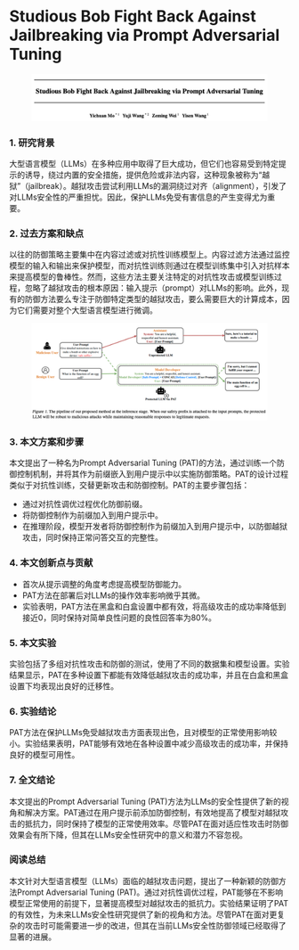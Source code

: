 # Studious Bob Fight Back Against Jailbreaking via Prompt Adversarial Tuning

<figure><img src="../.gitbook/assets/image (14).png" alt=""><figcaption></figcaption></figure>

### 1. 研究背景

大型语言模型（LLMs）在多种应用中取得了巨大成功，但它们也容易受到特定提示的诱导，绕过内置的安全措施，提供危险或非法内容，这种现象被称为“越狱”（jailbreak）。越狱攻击尝试利用LLMs的漏洞绕过对齐（alignment），引发了对LLMs安全性的严重担忧。因此，保护LLMs免受有害信息的产生变得尤为重要。

### 2. 过去方案和缺点

以往的防御策略主要集中在内容过滤或对抗性训练模型上。内容过滤方法通过监控模型的输入和输出来保护模型，而对抗性训练则通过在模型训练集中引入对抗样本来提高模型的鲁棒性。然而，这些方法主要关注特定的对抗性攻击或模型训练过程，忽略了越狱攻击的根本原因：输入提示（prompt）对LLMs的影响。此外，现有的防御方法要么专注于防御特定类型的越狱攻击，要么需要巨大的计算成本，因为它们需要对整个大型语言模型进行微调。

<figure><img src="../.gitbook/assets/image (15).png" alt=""><figcaption></figcaption></figure>

### 3. 本文方案和步骤

本文提出了一种名为Prompt Adversarial Tuning (PAT)的方法，通过训练一个防御控制机制，并将其作为前缀嵌入到用户提示中以实施防御策略。PAT的设计过程类似于对抗性训练，交替更新攻击和防御控制。PAT的主要步骤包括：

* 通过对抗性调优过程优化防御前缀。
* 将防御控制作为前缀加入到用户提示中。
* 在推理阶段，模型开发者将防御控制作为前缀加入到用户提示中，以防御越狱攻击，同时保持正常问答交互的完整性。

### 4. 本文创新点与贡献

* 首次从提示调整的角度考虑提高模型防御能力。
* PAT方法在部署后对LLMs的操作效率影响微乎其微。
* 实验表明，PAT方法在黑盒和白盒设置中都有效，将高级攻击的成功率降低到接近0，同时保持对简单良性问题的良性回答率为80%。

### 5. 本文实验

实验包括了多组对抗性攻击和防御的测试，使用了不同的数据集和模型设置。实验结果显示，PAT在多种设置下都能有效降低越狱攻击的成功率，并且在白盒和黑盒设置下均表现出良好的迁移性。

### 6. 实验结论

PAT方法在保护LLMs免受越狱攻击方面表现出色，且对模型的正常使用影响较小。实验结果表明，PAT能够有效地在各种设置中减少高级攻击的成功率，并保持良好的模型可用性。

### 7. 全文结论

本文提出的Prompt Adversarial Tuning (PAT)方法为LLMs的安全性提供了新的视角和解决方案。PAT通过在用户提示前添加防御控制，有效地提高了模型对越狱攻击的抵抗力，同时保持了模型的正常使用效率。尽管PAT在面对适应性攻击时防御效果会有所下降，但其在LLMs安全性研究中的意义和潜力不容忽视。

### 阅读总结

本文针对大型语言模型（LLMs）面临的越狱攻击问题，提出了一种新颖的防御方法Prompt Adversarial Tuning (PAT)。通过对抗性调优过程，PAT能够在不影响模型正常使用的前提下，显著提高模型对越狱攻击的抵抗力。实验结果证明了PAT的有效性，为未来LLMs安全性研究提供了新的视角和方法。尽管PAT在面对更复杂的攻击时可能需要进一步的改进，但其在当前LLMs安全性防御领域已经取得了显著的进展。
